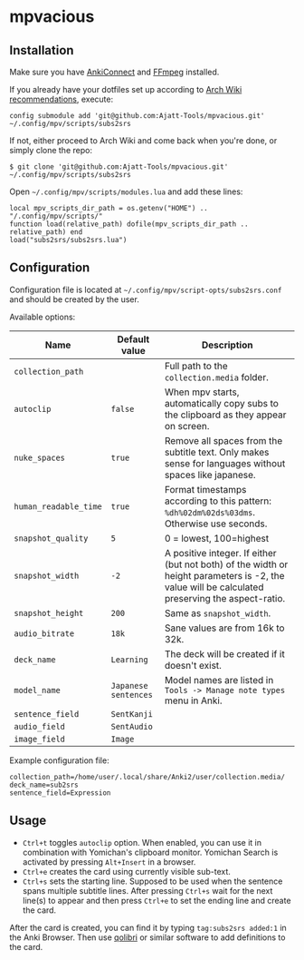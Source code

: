 # mpvacious


## Installation

Make sure you have [AnkiConnect](https://ankiweb.net/shared/info/2055492159)
and [FFmpeg](https://wiki.archlinux.org/index.php/FFmpeg) installed.

If you already have your dotfiles set up according to
[Arch Wiki recommendations](https://wiki.archlinux.org/index.php/Dotfiles#Tracking_dotfiles_directly_with_Git), execute:
```
config submodule add 'git@github.com:Ajatt-Tools/mpvacious.git' ~/.config/mpv/scripts/subs2srs

```
If not, either proceed to Arch Wiki and come back when you're done, or simply clone the repo:

```
$ git clone 'git@github.com:Ajatt-Tools/mpvacious.git' ~/.config/mpv/scripts/subs2srs

```
Open  ```~/.config/mpv/scripts/modules.lua``` and add these lines:
```
local mpv_scripts_dir_path = os.getenv("HOME") ..  "/.config/mpv/scripts/"
function load(relative_path) dofile(mpv_scripts_dir_path .. relative_path) end
load("subs2srs/subs2srs.lua")
```
## Configuration

Configuration file is located at ```~/.config/mpv/script-opts/subs2srs.conf```
and should be created by the user.

Available options:

| Name                  | Default value        | Description                                                                                                                                     |
| ---                   | ---                  | ---                                                                                                                                             |
| `collection_path`     |                      | Full path to the `collection.media` folder.                                                                                                     |
| `autoclip`            | `false`              | When mpv starts, automatically copy subs to the clipboard as they appear on screen.                                                             |
| `nuke_spaces`         | `true`               | Remove all spaces from the subtitle text. Only makes sense for languages without spaces like japanese.                                          |
| `human_readable_time` | `true`               | Format timestamps according to this pattern: `%dh%02dm%02ds%03dms`. Otherwise use seconds.                                                      |
| `snapshot_quality`    | `5`                  | 0 = lowest, 100=highest                                                                                                                         |
| `snapshot_width`      | `-2`                 | A positive integer. If either (but not both) of the width or height parameters is -2, the value will be calculated preserving the aspect-ratio. |
| `snapshot_height`     | `200`                | Same as `snapshot_width`.                                                                                                                       |
| `audio_bitrate`       | `18k`                | Sane values are from 16k to 32k.                                                                                                                |
| `deck_name`           | `Learning`           | The deck will be created if it doesn't exist.                                                                                                   |
| `model_name`          | `Japanese sentences` | Model names are listed in `Tools -> Manage note types` menu in Anki.                                                                            |
| `sentence_field`      | `SentKanji`          |                                                                                                                                                 |
| `audio_field`         | `SentAudio`          |                                                                                                                                                 |
| `image_field`         | `Image`              |                                                                                                                                                 |

Example configuration file:
```
collection_path=/home/user/.local/share/Anki2/user/collection.media/
deck_name=sub2srs
sentence_field=Expression
```
## Usage
* `Ctrl+t` toggles `autoclip` option. When enabled, you can use it in
combination with Yomichan's clipboard monitor. Yomichan Search is activated
by pressing `Alt+Insert` in a browser.
* `Ctrl+e` creates the card using currently visible sub-text.
* `Ctrl+s` sets the starting line. Supposed to be used when the sentence spans
multiple subtitle lines. After pressing `Ctrl+s` wait for the next line(s) to
appear and then press `Ctrl+e` to set the ending line and create the card.

After the card is created, you can find it by typing ```tag:subs2srs added:1```
in the Anki Browser. Then use [qolibri](https://aur.archlinux.org/packages/qolibri/)
or similar software to add definitions to the card.

